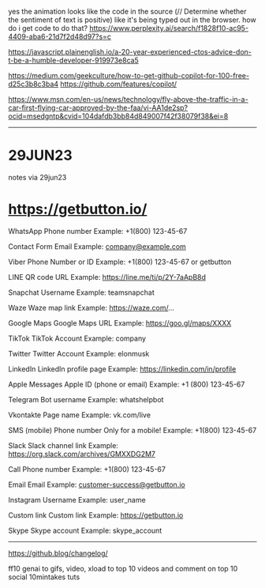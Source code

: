 


yes the animation looks like the code in the source (<span class="pl-c js-type-letters" style="visibility: visible;">// Determine whether the sentiment of text is positive</span>) like it's being typed out in the browser.  how do i get code to do that? https://www.perplexity.ai/search/f1828f10-ac95-4409-aba6-21d7f2d48d97?s=c

https://javascript.plainenglish.io/a-20-year-experienced-ctos-advice-don-t-be-a-humble-developer-919973e8ca5


https://medium.com/geekculture/how-to-get-github-copilot-for-100-free-d25c3b8c3ba4
https://github.com/features/copilot/

https://www.msn.com/en-us/news/technology/fly-above-the-traffic-in-a-car-first-flying-car-approved-by-the-faa/vi-AA1de2sp?ocid=msedgntp&cvid=104dafdb3bb84d849007f42f38079f38&ei=8


-----
# 29JUN23
notes via 29jun23


https://getbutton.io/
= 

WhatsApp
Phone number
Example: +1(800) 123-45-67

Contact Form
Email
Example: company@example.com

Viber
Phone Number or ID
Example: +1(800) 123-45-67 or getbutton

LINE
QR code URL
Example: https://line.me/ti/p/2Y-7aApB8d

Snapchat
Username
Example: teamsnapchat

Waze
Waze map link
Example: https://waze.com/...

Google Maps
Google Maps URL
Example: https://goo.gl/maps/XXXX

TikTok
TikTok Account
Example: company

Twitter
Twitter Account
Example: elonmusk

LinkedIn
LinkedIn profile page
Example: https://linkedin.com/in/profile

Apple Messages
Apple ID (phone or email)
Example: +1 (800) 123-45-67

Telegram
Bot username
Example: whatshelpbot

Vkontakte
Page name
Example: vk.com/live

SMS (mobile)
Phone number
Only for a mobile! Example: +1(800) 123-45-67

Slack
Slack channel link
Example: https://org.slack.com/archives/GMXXDG2M7

Call
Phone number
Example: +1(800) 123-45-67

Email
Email
Example: customer-success@getbutton.io

Instagram
Username
Example: user_name

Custom link
Custom link
Example: https://getbutton.io

Skype
Skype account
Example: skype_account


---

https://github.blog/changelog/

ff10  genai  to gifs, video, xload to top 10 videos and comment on top 10 social 10mintakes tuts 

